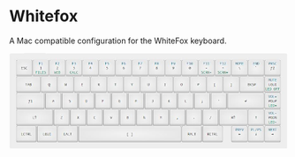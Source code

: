 # Whitefox
A Mac compatible configuration for the WhiteFox keyboard.

![WhiteFox Layout](https://github.com/kortsmit/whitefox/raw/master/assets/layout.jpg "WhiteFox Layout")
